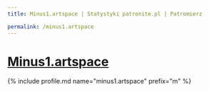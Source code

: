 ```yaml
---
title: Minus1.artspace | Statystyki patronite.pl | Patromierz

permalink: /minus1.artspace
---
```


# [Minus1.artspace](https://patronite.pl/minus1.artspace)

{% include profile.md name="minus1.artspace" prefix="m" %}
